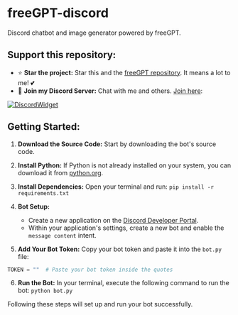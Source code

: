 # freeGPT-discord

Discord chatbot and image generator powered by freeGPT.

## Support this repository:
- ⭐ **Star the project:** Star this and the [freeGPT repository](https://github.com/Ruu3f/freeGPT). It means a lot to me! 💕
- 🎉 **Join my Discord Server:** Chat with me and others. [Join here](https://dsc.gg/devhub-rsgh):

[![DiscordWidget](https://discordapp.com/api/guilds/1137347499414278204/widget.png?style=banner2)](https://dsc.gg/devhub-rsgh)

## Getting Started:

1. **Download the Source Code:** Start by downloading the bot's source code.

2. **Install Python:** If Python is not already installed on your system, you can download it from [python.org](https://www.python.org/downloads/).

3. **Install Dependencies:** Open your terminal and run:
```pip install -r requirements.txt```

4. **Bot Setup:**
    - Create a new application on the [Discord Developer Portal](https://discord.com/developers).
    - Within your application's settings, create a new bot and enable the `message content` intent.

5. **Add Your Bot Token:** Copy your bot token and paste it into the `bot.py` file:
  ```python
  TOKEN = ""  # Paste your bot token inside the quotes
  ```

6. **Run the Bot:** In your terminal, execute the following command to run the bot:
```python bot.py```

Following these steps will set up and run your bot successfully.
